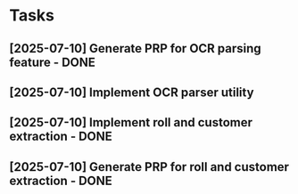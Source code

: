 # Tasks

## [2025-07-10] Generate PRP for OCR parsing feature - DONE
## [2025-07-10] Implement OCR parser utility
## [2025-07-10] Implement roll and customer extraction - DONE

## [2025-07-10] Generate PRP for roll and customer extraction - DONE
